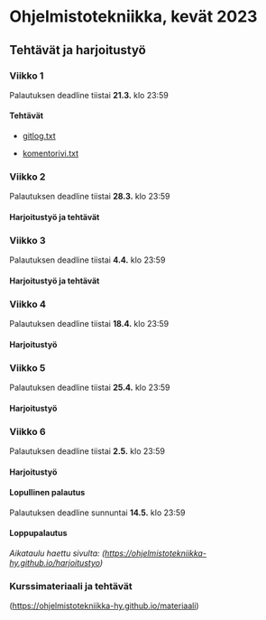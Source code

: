 # Ohjelmistotekniikka, kevät 2023

## Tehtävät ja harjoitustyö

### Viikko 1
Palautuksen deadline tiistai __21.3.__ klo 23:59
#### Tehtävät
- [gitlog.txt](https://github.com/SaijaGit/ot-harjoitustyo/blob/main/laskarit/viikko1/gitlog.txt)

- [komentorivi.txt](https://github.com/SaijaGit/ot-harjoitustyo/blob/main/laskarit/viikko1/komentorivi.txt)


### Viikko 2
Palautuksen deadline tiistai __28.3.__ klo 23:59
#### Harjoitustyö ja tehtävät



### Viikko 3
Palautuksen deadline tiistai __4.4.__ klo 23:59
#### Harjoitustyö ja tehtävät



### Viikko 4
Palautuksen deadline tiistai __18.4.__ klo 23:59
#### Harjoitustyö



### Viikko 5
Palautuksen deadline tiistai __25.4.__ klo 23:59
#### Harjoitustyö



### Viikko 6
Palautuksen deadline tiistai __2.5.__ klo 23:59
#### Harjoitustyö



#### Lopullinen palautus
Palautuksen deadline sunnuntai __14.5.__ klo 23:59
#### Loppupalautus



_Aikataulu haettu sivulta: (https://ohjelmistotekniikka-hy.github.io/harjoitustyo)_



### Kurssimateriaali ja tehtävät
(https://ohjelmistotekniikka-hy.github.io/materiaali)
